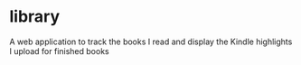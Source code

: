 # library
A web application to track the books I read and display the Kindle highlights I upload for finished books
